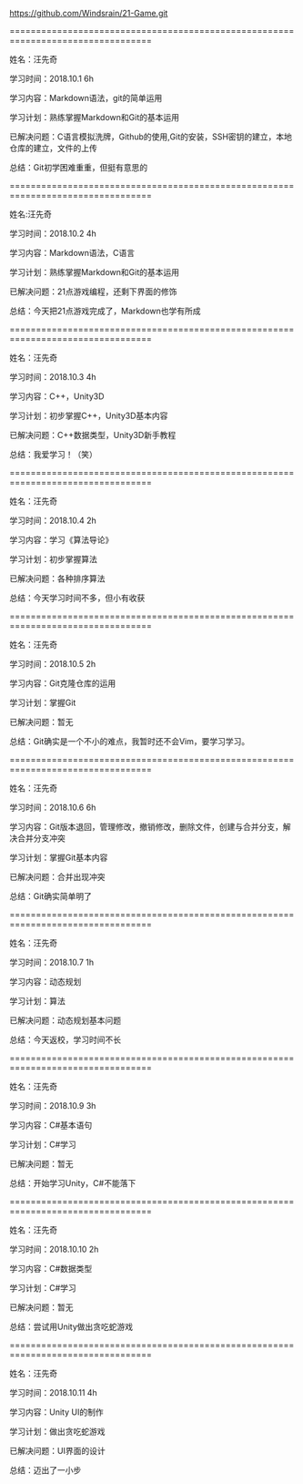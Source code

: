 https://github.com/Windsrain/21-Game.git

=================================================================================

姓名：汪先奇

学习时间：2018.10.1 6h

学习内容：Markdown语法，git的简单运用

学习计划：熟练掌握Markdown和Git的基本运用

已解决问题：C语言模拟洗牌，Github的使用,Git的安装，SSH密钥的建立，本地仓库的建立，文件的上传

总结：Git初学困难重重，但挺有意思的

=================================================================================

姓名:汪先奇

学习时间：2018.10.2 4h

学习内容：Markdown语法，C语言

学习计划：熟练掌握Markdown和Git的基本运用

已解决问题：21点游戏编程，还剩下界面的修饰

总结：今天把21点游戏完成了，Markdown也学有所成

=================================================================================

姓名：汪先奇

学习时间：2018.10.3 4h

学习内容：C++，Unity3D

学习计划：初步掌握C++，Unity3D基本内容

已解决问题：C++数据类型，Unity3D新手教程

总结：我爱学习！（笑）

=================================================================================

姓名：汪先奇

学习时间：2018.10.4 2h

学习内容：学习《算法导论》

学习计划：初步掌握算法

已解决问题：各种排序算法

总结：今天学习时间不多，但小有收获

=================================================================================

姓名：汪先奇

学习时间：2018.10.5 2h

学习内容：Git克隆仓库的运用

学习计划：掌握Git

已解决问题：暂无

总结：Git确实是一个不小的难点，我暂时还不会Vim，要学习学习。

=================================================================================

姓名：汪先奇

学习时间：2018.10.6 6h

学习内容：Git版本退回，管理修改，撤销修改，删除文件，创建与合并分支，解决合并分支冲突

学习计划：掌握Git基本内容

已解决问题：合并出现冲突

总结：Git确实简单明了


=================================================================================

姓名：汪先奇

学习时间：2018.10.7 1h

学习内容：动态规划

学习计划：算法

已解决问题：动态规划基本问题

总结：今天返校，学习时间不长

=================================================================================

姓名：汪先奇

学习时间：2018.10.9 3h

学习内容：C#基本语句

学习计划：C#学习

已解决问题：暂无

总结：开始学习Unity，C#不能落下

=================================================================================

姓名：汪先奇

学习时间：2018.10.10 2h

学习内容：C#数据类型

学习计划：C#学习

已解决问题：暂无

总结：尝试用Unity做出贪吃蛇游戏

=================================================================================

姓名：汪先奇

学习时间：2018.10.11 4h

学习内容：Unity UI的制作

学习计划：做出贪吃蛇游戏

已解决问题：UI界面的设计

总结：迈出了一小步
